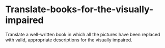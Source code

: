 # Translate-books-for-the-visually-impaired
Translate a well-written book in which all the pictures have been replaced with valid, appropriate descriptions for the visually impaired.
